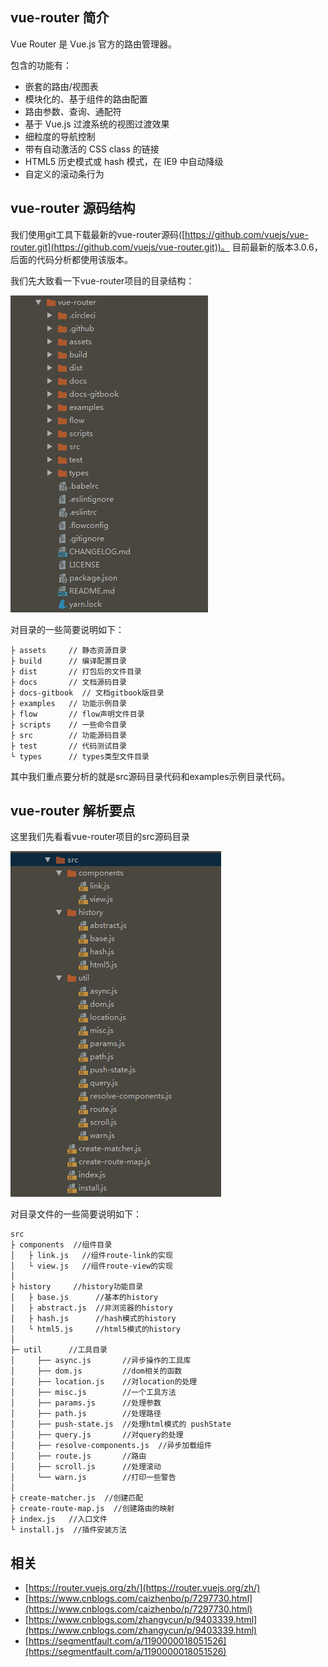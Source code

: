 ## vue-router 简介
Vue Router 是 Vue.js 官方的路由管理器。 

包含的功能有： 

- 嵌套的路由/视图表
- 模块化的、基于组件的路由配置
- 路由参数、查询、通配符
- 基于 Vue.js 过渡系统的视图过渡效果
- 细粒度的导航控制
- 带有自动激活的 CSS class 的链接
- HTML5 历史模式或 hash 模式，在 IE9 中自动降级
- 自定义的滚动条行为

## vue-router 源码结构
我们使用git工具下载最新的vue-router源码([https://github.com/vuejs/vue-router.git](https://github.com/vuejs/vue-router.git))。 目前最新的版本3.0.6，后面的代码分析都使用该版本。 

我们先大致看一下vue-router项目的目录结构： 

![vue-router 项目目录结构](./images/vue-router-2-1.png) 

对目录的一些简要说明如下： 
```vuejs
├ assets     // 静态资源目录
├ build      // 编译配置目录
├ dist       // 打包后的文件目录
├ docs       // 文档源码目录
├ docs-gitbook  // 文档gitbook版目录
├ examples   // 功能示例目录
├ flow       // flow声明文件目录
├ scripts    // 一些命令目录 
├ src        // 功能源码目录 
├ test       // 代码测试目录
└ types      // types类型文件目录 
```

其中我们重点要分析的就是src源码目录代码和examples示例目录代码。 

## vue-router 解析要点
这里我们先看看vue-router项目的src源码目录 

![vue-router 项目src源码目录结构](./images/vue-router-2-2.png) 

对目录文件的一些简要说明如下： 

```vuejs
src
├ components  //组件目录
│   ├ link.js   //组件route-link的实现
│   └ view.js   //组件route-view的实现
│
├ history     //history功能目录
│   ├ base.js      //基本的history
│   ├ abstract.js  //非浏览器的history
│   ├ hash.js      //hash模式的history
│   └ html5.js     //html5模式的history
│
├─ util      //工具目录
│     ├── async.js       //异步操作的工具库
│     ├── dom.js         //dom相关的函数
│     ├── location.js    //对location的处理
│     ├── misc.js        //一个工具方法
│     ├── params.js      //处理参数
│     ├── path.js        //处理路径
│     ├── push-state.js  //处理html模式的 pushState
│     ├── query.js       //对query的处理
│     ├── resolve-components.js  //异步加载组件
│     ├── route.js       //路由
│     ├── scroll.js      //处理滚动
│     └── warn.js        //打印一些警告
│
├ create-matcher.js  //创建匹配
├ create-route-map.js  //创建路由的映射
├ index.js   //入口文件
└ install.js  //插件安装方法
```

## 相关
- [https://router.vuejs.org/zh/](https://router.vuejs.org/zh/)
- [https://www.cnblogs.com/caizhenbo/p/7297730.html](https://www.cnblogs.com/caizhenbo/p/7297730.html)
- [https://www.cnblogs.com/zhangycun/p/9403339.html](https://www.cnblogs.com/zhangycun/p/9403339.html)
- [https://segmentfault.com/a/1190000018051526](https://segmentfault.com/a/1190000018051526)